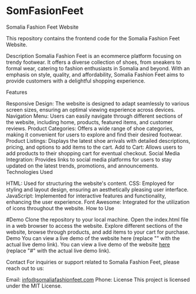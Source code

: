 # SomFasionFeet
Somalia Fashion Feet Website

This repository contains the frontend code for the Somalia Fashion Feet Website.

Description
Somalia Fashion Feet is an ecommerce platform focusing on trendy footwear. It offers a diverse collection of shoes, from sneakers to formal wear, catering to fashion enthusiasts in Somalia and beyond. With an emphasis on style, quality, and affordability, Somalia Fashion Feet aims to provide customers with a delightful shopping experience.

Features

Responsive Design: The website is designed to adapt seamlessly to various screen sizes, ensuring an optimal viewing experience across devices.
Navigation Menu: Users can easily navigate through different sections of the website, including home, products, featured items, and customer reviews.
Product Categories: Offers a wide range of shoe categories, making it convenient for users to explore and find their desired footwear.
Product Listings: Displays the latest shoe arrivals with detailed descriptions, pricing, and options to add items to the cart.
Add to Cart: Allows users to add products to their shopping cart for eventual checkout.
Social Media Integration: Provides links to social media platforms for users to stay updated on the latest trends, promotions, and announcements.
Technologies Used

HTML: Used for structuring the website's content.
CSS: Employed for styling and layout design, ensuring an aesthetically pleasing user interface.
JavaScript: Implemented for interactive features and functionality, enhancing the user experience.
Font Awesome: Integrated for the utilization of icons throughout the website.
How to Use

#Demo
Clone the repository to your local machine.
Open the index.html file in a web browser to access the website.
Explore different sections of the website, browse through products, and add items to your cart for purchase.
Demo
You can view a live demo of the website here (replace "" with the actual live demo link).
You can view a live demo of the website [here](https://maahirmaare.github.io/SomFasionFeet/) (replace "#" with the actual live demo link).


Contact
For inquiries or support related to Somalia Fashion Feet, please reach out to us:

Email: info@somaliafashionfeet.com
Phone: 
License
This project is licensed under the MIT License.
